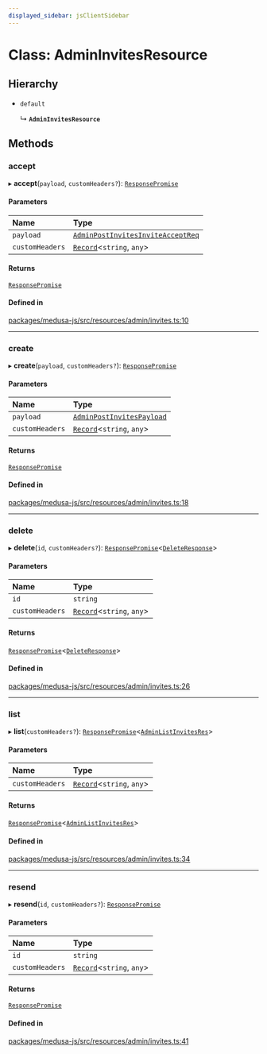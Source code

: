 ```yaml
---
displayed_sidebar: jsClientSidebar
---
```


# Class: AdminInvitesResource

## Hierarchy

- `default`

  ↳ **`AdminInvitesResource`**

## Methods

### accept

▸ **accept**(`payload`, `customHeaders?`): [`ResponsePromise`](../modules/internal-12.md#responsepromise)

#### Parameters

| Name | Type |
| :------ | :------ |
| `payload` | [`AdminPostInvitesInviteAcceptReq`](internal-8.internal.AdminPostInvitesInviteAcceptReq.md) |
| `customHeaders` | [`Record`](../modules/internal.md#record)<`string`, `any`\> |

#### Returns

[`ResponsePromise`](../modules/internal-12.md#responsepromise)

#### Defined in

[packages/medusa-js/src/resources/admin/invites.ts:10](https://github.com/medusajs/medusa/blob/c4ac5e6959/packages/medusa-js/src/resources/admin/invites.ts#L10)

___

### create

▸ **create**(`payload`, `customHeaders?`): [`ResponsePromise`](../modules/internal-12.md#responsepromise)

#### Parameters

| Name | Type |
| :------ | :------ |
| `payload` | [`AdminPostInvitesPayload`](../modules/internal-9.md#adminpostinvitespayload) |
| `customHeaders` | [`Record`](../modules/internal.md#record)<`string`, `any`\> |

#### Returns

[`ResponsePromise`](../modules/internal-12.md#responsepromise)

#### Defined in

[packages/medusa-js/src/resources/admin/invites.ts:18](https://github.com/medusajs/medusa/blob/c4ac5e6959/packages/medusa-js/src/resources/admin/invites.ts#L18)

___

### delete

▸ **delete**(`id`, `customHeaders?`): [`ResponsePromise`](../modules/internal-12.md#responsepromise)<[`DeleteResponse`](../modules/internal-8.internal.md#deleteresponse)\>

#### Parameters

| Name | Type |
| :------ | :------ |
| `id` | `string` |
| `customHeaders` | [`Record`](../modules/internal.md#record)<`string`, `any`\> |

#### Returns

[`ResponsePromise`](../modules/internal-12.md#responsepromise)<[`DeleteResponse`](../modules/internal-8.internal.md#deleteresponse)\>

#### Defined in

[packages/medusa-js/src/resources/admin/invites.ts:26](https://github.com/medusajs/medusa/blob/c4ac5e6959/packages/medusa-js/src/resources/admin/invites.ts#L26)

___

### list

▸ **list**(`customHeaders?`): [`ResponsePromise`](../modules/internal-12.md#responsepromise)<[`AdminListInvitesRes`](../modules/internal-8.internal.md#adminlistinvitesres)\>

#### Parameters

| Name | Type |
| :------ | :------ |
| `customHeaders` | [`Record`](../modules/internal.md#record)<`string`, `any`\> |

#### Returns

[`ResponsePromise`](../modules/internal-12.md#responsepromise)<[`AdminListInvitesRes`](../modules/internal-8.internal.md#adminlistinvitesres)\>

#### Defined in

[packages/medusa-js/src/resources/admin/invites.ts:34](https://github.com/medusajs/medusa/blob/c4ac5e6959/packages/medusa-js/src/resources/admin/invites.ts#L34)

___

### resend

▸ **resend**(`id`, `customHeaders?`): [`ResponsePromise`](../modules/internal-12.md#responsepromise)

#### Parameters

| Name | Type |
| :------ | :------ |
| `id` | `string` |
| `customHeaders` | [`Record`](../modules/internal.md#record)<`string`, `any`\> |

#### Returns

[`ResponsePromise`](../modules/internal-12.md#responsepromise)

#### Defined in

[packages/medusa-js/src/resources/admin/invites.ts:41](https://github.com/medusajs/medusa/blob/c4ac5e6959/packages/medusa-js/src/resources/admin/invites.ts#L41)
